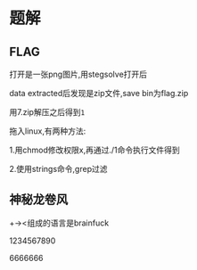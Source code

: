 # 题解

## FLAG

打开是一张png图片,用stegsolve打开后

data extracted后发现是zip文件,save bin为flag.zip

用7.zip解压之后得到`1`

拖入linux,有两种方法:

1.用chmod修改权限x,再通过./1命令执行文件得到

2.使用strings命令,grep过滤

## 神秘龙卷风

+-><组成的语言是brainfuck



1234567890

6666666